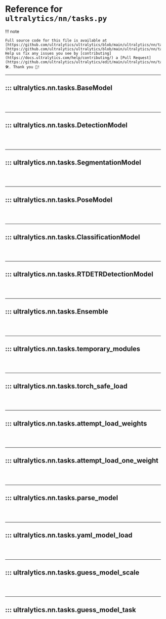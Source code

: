 # Reference for `ultralytics/nn/tasks.py`

!!! note

    Full source code for this file is available at [https://github.com/ultralytics/ultralytics/blob/main/ultralytics/nn/tasks.py](https://github.com/ultralytics/ultralytics/blob/main/ultralytics/nn/tasks.py). Help us fix any issues you see by [contributing](https://docs.ultralytics.com/help/contributing/) a [Pull Request](https://github.com/ultralytics/ultralytics/edit/main/ultralytics/nn/tasks.py) 🛠️. Thank you 🙏!

---
## ::: ultralytics.nn.tasks.BaseModel
<br><br>

---
## ::: ultralytics.nn.tasks.DetectionModel
<br><br>

---
## ::: ultralytics.nn.tasks.SegmentationModel
<br><br>

---
## ::: ultralytics.nn.tasks.PoseModel
<br><br>

---
## ::: ultralytics.nn.tasks.ClassificationModel
<br><br>

---
## ::: ultralytics.nn.tasks.RTDETRDetectionModel
<br><br>

---
## ::: ultralytics.nn.tasks.Ensemble
<br><br>

---
## ::: ultralytics.nn.tasks.temporary_modules
<br><br>

---
## ::: ultralytics.nn.tasks.torch_safe_load
<br><br>

---
## ::: ultralytics.nn.tasks.attempt_load_weights
<br><br>

---
## ::: ultralytics.nn.tasks.attempt_load_one_weight
<br><br>

---
## ::: ultralytics.nn.tasks.parse_model
<br><br>

---
## ::: ultralytics.nn.tasks.yaml_model_load
<br><br>

---
## ::: ultralytics.nn.tasks.guess_model_scale
<br><br>

---
## ::: ultralytics.nn.tasks.guess_model_task
<br><br>
